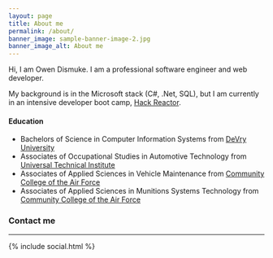 ```yaml
---
layout: page
title: About me
permalink: /about/
banner_image: sample-banner-image-2.jpg
banner_image_alt: About me
---
```


Hi, I am Owen Dismuke. I am a professional software engineer and web developer.

My background is in the Microsoft stack (C#, .Net, SQL), but I am currently in an intensive developer boot camp, [Hack Reactor][hr].

#### Education
* Bachelors of Science in Computer Information Systems from [DeVry University][devry]
* Associates of Occupational Studies in Automotive Technology from [Universal Technical Institute][uti]  
* Associates of Applied Sciences in Vehicle Maintenance from [Community College of the Air Force][ccaf]
* Associates of Applied Sciences in Munitions Systems Technology from [Community College of the Air Force][ccaf]

### Contact me
---

{% include social.html %}

[hr]: http://www.hackreactor.com
[devry]: http://www.devry.edu
[uti]: http://www.uti.edu
[ccaf]: http://www.au.af.mil/au/barnes/ccaf/